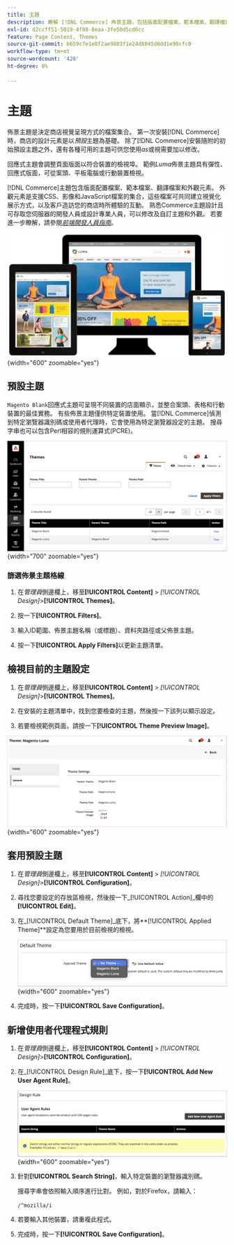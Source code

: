 ```yaml
---
title: 主題
description: 瞭解 [!DNL Commerce] 佈景主題，包括版面配置檔案、範本檔案、翻譯檔案，以及定義商店外觀的外觀。
exl-id: d2ccff51-5019-4f80-8eaa-3fe50d5cd6cc
feature: Page Content, Themes
source-git-commit: b659c7e1e8f2ae9883f1e24d8045d6dd1e90cfc0
workflow-type: tm+mt
source-wordcount: '428'
ht-degree: 0%

---
```


# 主題

佈景主題是決定商店視覺呈現方式的檔案集合。 第一次安裝[!DNL Commerce]時，商店的設計元素是以&#x200B;_預設_&#x200B;主題為基礎。 除了[!DNL Commerce]安裝隨附的初始預設主題之外，還有各種可用的主題可供您使用&#x200B;_as_&#x200B;或視需要加以修改。

回應式主題會調整頁面版面以符合裝置的檢視埠。 範例&#x200B;_Luma_&#x200B;佈景主題具有彈性、回應式版面，可從案頭、平板電腦或行動裝置檢視。

[!DNL Commerce]主題包含版面配置檔案、範本檔案、翻譯檔案和外觀元素。 外觀元素是支援CSS、影像和JavaScript檔案的集合，這些檔案可共同建立視覺化展示方式，以及客戶造訪您的商店時所體驗的互動。 熟悉Commerce主題設計且可存取您伺服器的開發人員或設計專業人員，可以修改及自訂主題和外觀。 若要進一步瞭解，請參閱&#x200B;[_前端開發人員指南_](https://developer.adobe.com/commerce/frontend-core/guide/themes/)。

![Luma佈景主題](./assets/design-responsive.png){width="600" zoomable="yes"}

## 預設主題

`Magento Blank`回應式主題可呈現不同裝置的店面顯示，並整合案頭、表格和行動裝置的最佳實務。 有些佈景主題僅供特定裝置使用。 當[!DNL Commerce]偵測到特定瀏覽器識別碼或使用者代理時，它會使用為特定瀏覽器設定的主題。 搜尋字串也可以包含Perl相容的規則運算式(PCRE)。

![主題](./assets/themes.png){width="700" zoomable="yes"}

### 篩選佈景主題格線

1. 在&#x200B;_管理員_&#x200B;側邊欄上，移至&#x200B;**[!UICONTROL Content]** > _[!UICONTROL Design]_>**[!UICONTROL Themes]**。

1. 按一下&#x200B;**[!UICONTROL Filters]**。

1. 輸入ID範圍、佈景主題名稱（或標題）、資料夾路徑或父佈景主題。

1. 按一下&#x200B;**[!UICONTROL Apply Filters]**&#x200B;以更新主題清單。

## 檢視目前的主題設定

1. 在&#x200B;_管理員_&#x200B;側邊欄上，移至&#x200B;**[!UICONTROL Content]** > _[!UICONTROL Design]_>**[!UICONTROL Themes]**。

1. 在安裝的主題清單中，找到您要檢查的主題，然後按一下該列以顯示設定。

1. 若要檢視範例頁面，請按一下&#x200B;**[!UICONTROL Theme Preview Image]**。

![預覽主題](./assets/theme-settings.png){width="600" zoomable="yes"}

## 套用預設主題

1. 在&#x200B;_管理員_&#x200B;側邊欄上，移至&#x200B;**[!UICONTROL Content]** > _[!UICONTROL Design]_>**[!UICONTROL Configuration]**。

1. 尋找您要設定的存放區檢視，然後按一下&#x200B;_[!UICONTROL Action]_欄中的&#x200B;**[!UICONTROL Edit]**。

1. 在&#x200B;_[!UICONTROL Default Theme]_底下，將&#x200B;**[!UICONTROL Applied Theme]**設定為您要用於目前檢視的檢視。

   ![套用的佈景主題](./assets/theme-default-apply.png){width="600" zoomable="yes"}

1. 完成時，按一下&#x200B;**[!UICONTROL Save Configuration]**。

## 新增使用者代理程式規則

1. 在&#x200B;_管理員_&#x200B;側邊欄上，移至&#x200B;**[!UICONTROL Content]** > _[!UICONTROL Design]_>**[!UICONTROL Configuration]**。

1. 在&#x200B;_[!UICONTROL Design Rule]_底下，按一下&#x200B;**[!UICONTROL Add New User Agent Rule]**。

   ![設計規則](./assets/theme-design-rule.png){width="600" zoomable="yes"}

1. 針對&#x200B;**[!UICONTROL Search String]**，輸入特定裝置的瀏覽器識別碼。

   搜尋字串會依照輸入順序進行比對。 例如，對於Firefox，請輸入：

   `/^mozilla/i`

1. 若要輸入其他裝置，請重複此程式。

1. 完成時，按一下&#x200B;**[!UICONTROL Save Configuration]**。
